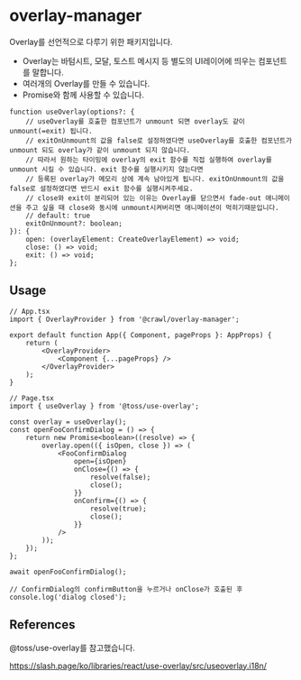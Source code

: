 # overlay-manager

Overlay를 선언적으로 다루기 위한 패키지입니다.

-   Overlay는 바텀시트, 모달, 토스트 메시지 등 별도의 UI레이어에 띄우는 컴포넌트를 말합니다.
-   여러개의 Overlay를 만들 수 있습니다.
-   Promise와 함께 사용할 수 있습니다.

```tsx
function useOverlay(options?: {
    // useOverlay를 호출한 컴포넌트가 unmount 되면 overlay도 같이 unmount(=exit) 됩니다.
    // exitOnUnmount의 값을 false로 설정하였다면 useOverlay를 호출한 컴포넌트가 unmount 되도 overlay가 같이 unmount 되지 않습니다.
    // 따라서 원하는 타이밍에 overlay의 exit 함수를 직접 실행하여 overlay를 unmount 시킬 수 있습니다. exit 함수를 실행시키지 않는다면
    // 등록된 overlay가 메모리 상에 계속 남아있게 됩니다. exitOnUnmount의 값을 false로 설정하였다면 반드시 exit 함수를 실행시켜주세요.
    // close와 exit이 분리되어 있는 이유는 Overlay를 닫으면서 fade-out 애니메이션을 주고 싶을 때 close와 동시에 unmount시켜버리면 애니메이션이 먹히기때문입니다.
    // default: true
    exitOnUnmount?: boolean;
}): {
    open: (overlayElement: CreateOverlayElement) => void;
    close: () => void;
    exit: () => void;
};
```

## Usage

```tsx
// App.tsx
import { OverlayProvider } from '@crawl/overlay-manager';

export default function App({ Component, pageProps }: AppProps) {
    return (
        <OverlayProvider>
            <Component {...pageProps} />
        </OverlayProvider>
    );
}

// Page.tsx
import { useOverlay } from '@toss/use-overlay';

const overlay = useOverlay();
const openFooConfirmDialog = () => {
    return new Promise<boolean>((resolve) => {
        overlay.open(({ isOpen, close }) => (
            <FooConfirmDialog
                open={isOpen}
                onClose={() => {
                    resolve(false);
                    close();
                }}
                onConfirm={() => {
                    resolve(true);
                    close();
                }}
            />
        ));
    });
};

await openFooConfirmDialog();

// ConfirmDialog의 confirmButton을 누르거나 onClose가 호출된 후
console.log('dialog closed');
```

## References

@toss/use-overlay를 참고했습니다.

https://slash.page/ko/libraries/react/use-overlay/src/useoverlay.i18n/
